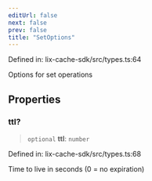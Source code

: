 ```yaml
---
editUrl: false
next: false
prev: false
title: "SetOptions"
---
```


Defined in: lix-cache-sdk/src/types.ts:64

Options for set operations

## Properties

### ttl?

> `optional` **ttl**: `number`

Defined in: lix-cache-sdk/src/types.ts:68

Time to live in seconds (0 = no expiration)
